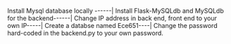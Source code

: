 Install Mysql database locally ------|
Install Flask-MySQLdb	and  MySQLdb for the backend------|
Change IP address in back end, front end to your own IP-----|
Create a databse named Ece651----|
Change the password hard-coded in the backend.py to your own password.
